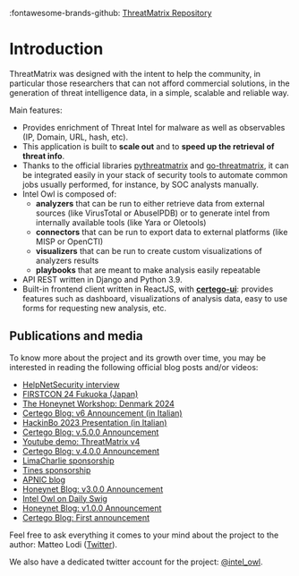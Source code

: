 :fontawesome-brands-github: [ThreatMatrix Repository](https://github.com/khulnasoft/ThreatMatrix)

# Introduction

ThreatMatrix was designed with the intent to help the community, in particular those researchers that can not afford commercial solutions, in the generation of threat intelligence data, in a simple, scalable and reliable way.

Main features:

- Provides enrichment of Threat Intel for malware as well as observables (IP, Domain, URL, hash, etc).
- This application is built to **scale out** and to **speed up the retrieval of threat info**.
- Thanks to the official libraries [pythreatmatrix](https://github.com/khulnasoft/pythreatmatrix) and [go-threatmatrix](https://github.com/khulnasoft/go-threatmatrix), it can be integrated easily in your stack of security tools to automate common jobs usually performed, for instance, by SOC analysts manually.
- Intel Owl is composed of:
  - **analyzers** that can be run to either retrieve data from external sources (like VirusTotal or AbuseIPDB) or to generate intel from internally available tools (like Yara or Oletools)
  - **connectors** that can be run to export data to external platforms (like MISP or OpenCTI)
  - **visualizers** that can be run to create custom visualizations of analyzers results
  - **playbooks** that are meant to make analysis easily repeatable
- API REST written in Django and Python 3.9.
- Built-in frontend client written in ReactJS, with **[certego-ui](https://github.com/certego/certego-ui)**: provides features such as dashboard, visualizations of analysis data, easy to use forms for requesting new analysis, etc.

## Publications and media

To know more about the project and its growth over time, you may be interested in reading the following official blog posts and/or videos:

- [HelpNetSecurity interview](https://www.helpnetsecurity.com/2024/08/14/threatmatrix-open-source-threat-intelligence-management/)
- [FIRSTCON 24 Fukuoka (Japan)](https://www.youtube.com/watch?v=1L5rzvlRjdU)
- [The Honeynet Workshop: Denmark 2024](https://github.com/khulnasoft/thp_workshop_2024)
- [Certego Blog: v6 Announcement (in Italian)](https://www.certego.net/blog/threatmatrix-six-release/)
- [HackinBo 2023 Presentation (in Italian)](https://www.youtube.com/watch?v=55GKEZoDBgU)
- [Certego Blog: v.5.0.0 Announcement](https://www.certego.net/blog/threatmatrix-v5-released)
- [Youtube demo: ThreatMatrix v4](https://youtu.be/pHnh3qTzSeM)
- [Certego Blog: v.4.0.0 Announcement](https://www.certego.net/en/news/intel-owl-release-v4-0-0/)
- [LimaCharlie sponsorship](https://limacharlie.io/blog/limacharlie-sponsors-intel-owl/?utm_source=threatmatrix&utm_medium=banner)
- [Tines sponsorship](https://www.tines.com/blog/announcing-our-sponsorship-of-intel-owl?utm_source=oss&utm_medium=sponsorship&utm_campaign=threatmatrix)
- [APNIC blog](https://blog.apnic.net/2021/10/22/intel-owl-v3-0-0-speeds-up-threat-intelligence-retrieval/)
- [Honeynet Blog: v3.0.0 Announcement](https://www.honeynet.org/2021/09/13/intel-owl-release-v3-0-0/)
- [Intel Owl on Daily Swig](https://portswigger.net/daily-swig/intel-owl-osint-tool-automates-the-intel-gathering-process-using-a-single-api)
- [Honeynet Blog: v1.0.0 Announcement](https://www.honeynet.org/?p=7558)
- [Certego Blog: First announcement](https://www.certego.net/en/news/new-year-new-tool-intel-owl/)

Feel free to ask everything it comes to your mind about the project to the author:
Matteo Lodi ([Twitter](https://twitter.com/matte_lodi)).

We also have a dedicated twitter account for the project: [@intel_owl](https://twitter.com/intel_owl).
